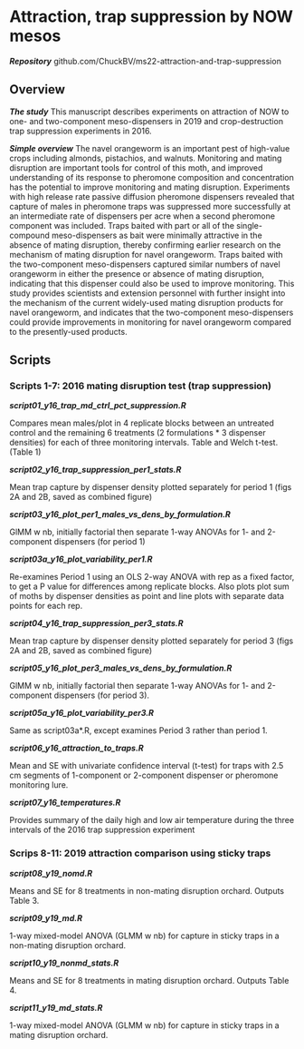 # Attraction, trap suppression by NOW mesos

***Repository*** github.com/ChuckBV/ms22-attraction-and-trap-suppression

## Overview

***The study***
This manuscript describes experiments on attraction of NOW to one- and 
two-component meso-dispensers in 2019 and crop-destruction trap suppression 
experiments in 2016. 

***Simple overview***
The navel orangeworm is an important pest of high-value crops including almonds, 
pistachios, and walnuts. Monitoring and mating disruption are important tools 
for control of this moth, and improved understanding of its response to pheromone 
composition and concentration has the potential to improve monitoring and 
mating disruption. Experiments with high release rate passive diffusion pheromone 
dispensers revealed that capture of males in pheromone traps was suppressed 
more successfully at an intermediate rate of dispensers per acre when a second 
pheromone component was included. Traps baited with part or all of the 
single-compound meso-dispensers as bait were minimally attractive in the 
absence of mating disruption, thereby confirming earlier research on the 
mechanism of mating disruption for navel orangeworm. Traps baited with the 
two-component meso-dispensers captured similar numbers of navel orangeworm in either 
the presence or absence of mating disruption, indicating that this dispenser could 
also be used to improve monitoring. This study provides scientists and extension 
personnel with further insight into the mechanism of the current widely-used 
mating disruption products for navel orangeworm, and indicates that the two-component 
meso-dispensers could provide improvements in monitoring for navel orangeworm 
compared to the presently-used products.

## Scripts

### Scripts 1-7: 2016 mating disruption test (trap suppression)

***script01_y16_trap_md_ctrl_pct_suppression.R***

Compares mean males/plot in 4 replicate blocks between an untreated control 
and the remaining 6 treatments (2 formulations * 3 dispenser densities) for 
each of three monitoring intervals. Table and Welch t-test. (Table 1)

***script02_y16_trap_suppression_per1_stats.R*** 

Mean trap capture by dispenser density plotted separately for period 1 
(figs 2A and 2B, saved as combined figure)

***script03_y16_plot_per1_males_vs_dens_by_formulation.R*** 

GlMM w nb, initially factorial then separate 1-way ANOVAs for 1- and 2-component 
dispensers (for period 1)

***script03a_y16_plot_variability_per1.R*** 

Re-examines Period 1 using an OLS 2-way ANOVA with rep as a fixed factor,
to get a P value for differences among replicate blocks. Also plots
plot sum of moths by dispenser densities as point and line plots with
separate data points for each rep. 

***script04_y16_trap_suppression_per3_stats.R***

Mean trap capture by dispenser density plotted separately for period 3 
(figs 2A and 2B, saved as combined figure)

***script05_y16_plot_per3_males_vs_dens_by_formulation.R***

GlMM w nb, initially factorial then separate 1-way ANOVAs for 1- and 2-component 
dispensers (for period 3).

***script05a_y16_plot_variability_per3.R*** 

Same as script03a*.R, except examines Period 3 rather than period 1. 
 
***script06_y16_attraction_to_traps.R***

Mean and SE with univariate confidence interval (t-test) for traps with 2.5 cm 
segments of 1-component or 2-component dispenser or pheromone monitoring lure.

***script07_y16_temperatures.R*** 

Provides summary of the daily high and low air temperature during the three 
intervals of the 2016 trap suppression experiment
 
### Scrips 8-11: 2019 attraction comparison using sticky traps

***script08_y19_nomd.R*** 
 
Means and SE for 8 treatments in non-mating disruption orchard. Outputs Table 3.

***script09_y19_md.R***

1-way mixed-model ANOVA (GLMM w nb) for capture in sticky traps in a non-mating 
disruption orchard.

***script10_y19_nonmd_stats.R***

Means and SE for 8 treatments in mating disruption orchard. Outputs Table 4.

***script11_y19_md_stats.R***

1-way mixed-model ANOVA (GLMM w nb) for capture in sticky traps in a mating 
disruption orchard.
 
